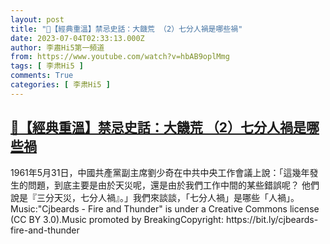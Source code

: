 ```yaml
---
layout: post
title: "🌟【經典重溫】禁忌史話：大饑荒 （2）七分人禍是哪些禍"
date: 2023-07-04T02:33:13.000Z
author: 李肅Hi5第一頻道
from: https://www.youtube.com/watch?v=hbAB9oplMmg
tags: [ 李肃Hi5 ]
comments: True
categories: [ 李肃Hi5 ]
---
```

<!--1688437993000-->
[🌟【經典重溫】禁忌史話：大饑荒 （2）七分人禍是哪些禍](https://www.youtube.com/watch?v=hbAB9oplMmg)
------

<div>
1961年5月31日，中國共產黨副主席劉少奇在中共中央工作會議上說：「這幾年發生的問題，到底主要是由於天災呢，還是由於我們工作中間的某些錯誤呢？ 他們說是『三分天災，七分人禍』。」我們來談談，「七分人禍」是哪些「人禍」。Music:"Cjbeards - Fire and Thunder" is under a Creative Commons license (CC BY 3.0).Music promoted by BreakingCopyright: https://bit.ly/cjbeards-fire-and-thunder
</div>
